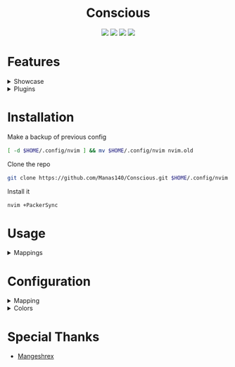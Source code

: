 <h1 align="center">Conscious</h1>

<p align="center">
  <a href="https://github.com/Manas140/Conscious/stargazers"><img src="https://img.shields.io/github/stars/Manas140/Conscious?colorA=151515&colorB=B66467&style=for-the-badge"></a>
  <a href="https://github.com/Manas140/Conscious/issues"><img src="https://img.shields.io/github/issues/Manas140/Conscious?colorA=151515&colorB=8C977D&style=for-the-badge"></a>
  <a href="https://github.com/Manas140/Conscious/network/members"><img src="https://img.shields.io/github/forks/Manas140/Conscious?colorA=151515&colorB=D9BC8C&style=for-the-badge"></a>
  <img src="https://img.shields.io/static/v1?label=license&message=MIT&color=8DA3B9&labelColor=151515&style=for-the-badge">
</p>

# Features

<details><summary>Showcase</summary>
<img src="./preview/normal.png">

- Minimal Mode

<img src="./preview/minimal.png">

- With <a href="https://github.com/Mangeshrex/everblush.vim">Everblush.vim</a> colorscheme.

<img src="./preview/everblush-conscious.png"> 
</details>

<details><summary>Plugins</summary>

- Bufferline

<img src="./preview/bufferline.png">

- Cmp & Snippets

<img src="./preview/cmp.png">

- Packer

<img src="./preview/packer.png">

- Nvim-Tree

<img src="./preview/nvim-tree.png">

- Telescope

<img src="./preview/telescope.png">

</details>

# Installation
Make a backup of previous config

```sh
[ -d $HOME/.config/nvim ] && mv $HOME/.config/nvim nvim.old
```
Clone the repo

```sh
git clone https://github.com/Manas140/Conscious.git $HOME/.config/nvim
```
Install it

```sh
nvim +PackerSync
```

# Usage

<details><summary>Mappings</summary>

  |    Keybinds    |                Info               |
  | -----          | -----                             |
  | Tab            | Next Buffer                       |
  | Shift + Tab    | Previous Buffer                   |
  | h + s          | Open a horizontal split           |
  | v + s          | Open a vertical split             |
  | Space + v      | Open a terminal in vertical split |
  | Space + h      | Open a terminal in split          |
  | Space + t      | New tab                           |
  | Space + x      | Close Buffer                      |
  | Control + s    | Write file                        |
  | Space + m      | Toggle minimal mode               |
  | Space + /      | Toggle comment                    |
  | Space + Space  | Open telescope                    |
  | f + f          | Open telescope find_files         |
  | f + b          | Open telescope find_buffer        |
  | Control + n    | Toggle Nvim tree                  |
  | Control + b    | Focus Nvim tree                   |
  | Space + h      | Hard Update                       |

</details>

# Configuration

<details><summary>Mapping</summary>
<br>

> `$HOME/.config/nvim/lua/mappings.lua/`

Add a map which works in `NORMAL` mode

```lua
nmap("<leader>,", ":!echo this is a normal map")
```

Add a map which works in `VISUAL` mode

```lua
vmap("<leader>,", ":!echo this is a visual map")
```

</details>

<details><summary>Colors</summary>
<br>

> `$HOME/.config/nvim/lua/colors/`

- Add a file named `<colorscheme>.lua`

> `$HOME/.config/nvim/lua/colors/<colorscheme>.lua`

- Add colors according to base16 rules

> Example
```lua
return {
  base00 = "#151515",
  base01 = "#1f1f1f",
  base02 = "#2e2e2e",
  base03 = "#424242",
  base04 = "#bbb6b6",
  base05 = "#e8e3e3",
  base06 = "#e8e3e3",
  base07 = "#e8e3e3",
  base08 = "#b66467",
  base09 = "#d9bc8c",
  base0A = "#d9bc8c",
  base0B = "#8c977d",
  base0C = "#8aa6a2",
  base0D = "#8da3b9",
  base0E = "#a988b0",
  base0F = "#bbb6b6",
}
```

> $HOME/.config/nvim/init.lua

- Specify the theme

```lua
_G.theme = "<colorscheme>"
```

</details>

# Special Thanks
- [Mangeshrex](https://github.com/Mangeshrex)
